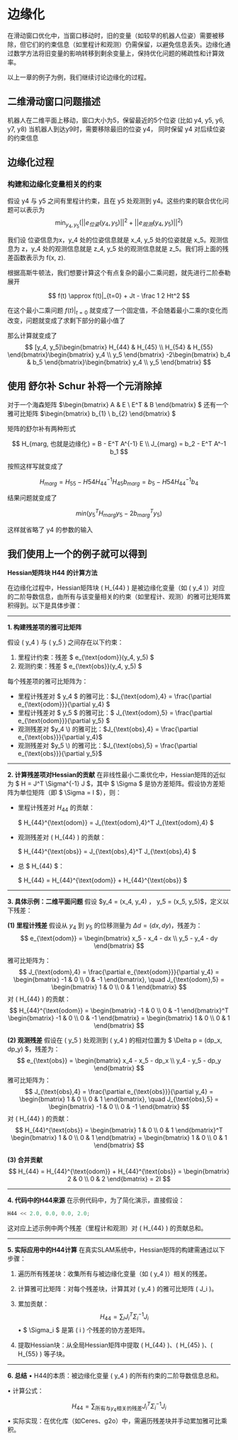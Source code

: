 # 边缘化

在滑动窗口优化中，当窗口移动时，旧的变量（如较早的机器人位姿）需要被移除，但它们的约束信息（如里程计和观测）仍需保留，以避免信息丢失。​​边缘化​​通过数学方法将旧变量的影响转移到剩余变量上，保持优化问题的稀疏性和计算效率。

以上一章的例子为例，我们继续讨论边缘化的过程。

## 二维滑动窗口问题描述

机器人在二维平面上移动，窗口大小为5，保留最近的5个位姿 (比如 y4, y5, y6, y7, y8)
当机器人到达y9时，需要移除最旧的位姿 y4， 同时保留 y4 对后续位姿的约束信息

## 边缘化过程

### 构建和边缘化变量相关的约束

假设 y4 与 y5 之间有里程计约束，且在 y5 处观测到 y4。这些约束的联合优化问题可以表示为
$$
\min_{y_4, y_5}(||e_{位姿}(y_4, y_5)||^2 + ||e_{观测}(y_4, y_5)||^2)
$$

我们设 位姿信息为x，y_4 处的位姿信息就是 x_4, y_5 处的位姿就是 x_5。观测信息为 z，y_4 处的观测信息就是 z_4, y_5 处的观测信息就是 z_5。我们将上面的残差函数表示为 f(x, z).

根据高斯牛顿法，我们想要计算这个有点复杂的最小二乘问题，就先进行二阶泰勒展开

$$
f(t) \approx f(t)|_{t=0} + Jt - \frac 1 2 Ht^2
$$

在这个最小二乘问题 $f(t)|_{t=0}$ 就变成了一个固定值，不会随着最小二乘的t变化而改变，问题就变成了求剩下部分的最小值了

那么计算就变成了 
$$
[y_4, y_5]\begin{bmatrix}
H_{44} & H_{45} \\
H_{54} & H_{55}
\end{bmatrix}\begin{bmatrix}
y_4 \\
y_5
\end{bmatrix} -2\begin{bmatrix}
b_4 & b_5
\end{bmatrix}\begin{bmatrix}
y_4 \\
y_5
\end{bmatrix}
$$

## 使用 舒尔补 Schur 补将一个元消除掉

对于一个海森矩阵 $\begin{bmatrix}
A & E \\
E^T & B
\end{bmatrix}
$ 还有一个 雅可比矩阵 $\begin{bmatrix}
b_{1} \\
b_{2}
\end{bmatrix}
$

矩阵的舒尔补有两种形式

$$
H_{marg, 也就是边缘化} = B - E^T A^{-1} E \\
J_{marg} = b_2 - E^T A^-1 b_1
$$

按照这样写就变成了

$$
H_{marg} = H_{55} - H{54}H_{44}^{-1}H_{45}
b_{marg} = b_5 - H{54}H_{44}^{-1}b_4
$$

结果问题就变成了

$$
min(y_5^TH_{marg}y_5 - 2b_{marg}^Ty_5)
$$

这样就省略了 y4 的参数的输入

## 我们使用上一个的例子就可以得到

**Hessian矩阵块 H44 的计算方法**

在边缘化过程中，Hessian矩阵块 \( H_{44} \) 是被边缘化变量（如 \( y_4 \)）对应的二阶导数信息，由所有与该变量相关的约束（如里程计、观测）的雅可比矩阵累积得到。以下是具体步骤：

---

**1. 构建残差项的雅可比矩阵**

假设 \( y_4 \) 与 \( y_5 \) 之间存在以下约束：

1. 里程计约束：残差 $ e_{\text{odom}}(y_4, y_5) $
2. 观测约束：残差 $ e_{\text{obs}}(y_4, y_5) $

每个残差项的雅可比矩阵为：

+ 里程计残差对 $ y_4 $ 的雅可比：$J_{\text{odom},4} = \frac{\partial e_{\text{odom}}}{\partial y_4} $
+ 里程计残差对 $ y_5 $ 的雅可比：$ J_{\text{odom},5} = \frac{\partial e_{\text{odom}}}{\partial y_5} $
+ 观测残差对 $y_4 \) 的雅可比：$J_{\text{obs},4} = \frac{\partial e_{\text{obs}}}{\partial y_4}$
+ 观测残差对 $y_5 \) 的雅可比：$J_{\text{obs},5} = \frac{\partial e_{\text{obs}}}{\partial y_5}$


---

**2. 计算残差项对Hessian的贡献**
在非线性最小二乘优化中，Hessian矩阵的近似为 $ H = J^T \Sigma^{-1} J $，其中 $ \Sigma $ 是协方差矩阵。假设协方差矩阵为单位矩阵（即 $ \Sigma = I $），则：

+ 里程计残差对 $H_{44}$ 的贡献：

  $
  H_{44}^{\text{odom}} = J_{\text{odom},4}^T J_{\text{odom},4}
  $
+ 观测残差对 \( H_{44} \) 的贡献：

  $
  H_{44}^{\text{obs}} = J_{\text{obs},4}^T J_{\text{obs},4}
  $

+ 总 $ H_{44} $：

  $
  H_{44} = H_{44}^{\text{odom}} + H_{44}^{\text{obs}}
  $

---

**3. 具体示例：二维平面问题**
假设 $y_4 = (x_4, y_4) $，$ y_5 = (x_5, y_5)$，定义以下残差：

**(1) 里程计残差**
假设从 $y_4$ 到 $y_5$ 的位移测量为 $\Delta d = (dx, dy)$，残差为：
$$
e_{\text{odom}} = \begin{bmatrix}
x_5 - x_4 - dx \\
y_5 - y_4 - dy
\end{bmatrix}
$$

雅可比矩阵为：
$$
J_{\text{odom},4} = \frac{\partial e_{\text{odom}}}{\partial y_4} = \begin{bmatrix}
-1 & 0 \\
0 & -1
\end{bmatrix}, \quad
J_{\text{odom},5} = \begin{bmatrix}
1 & 0 \\
0 & 1
\end{bmatrix}
$$
对 \( H_{44} \) 的贡献：
$$
H_{44}^{\text{odom}} = \begin{bmatrix}
-1 & 0 \\
0 & -1
\end{bmatrix}^T \begin{bmatrix}
-1 & 0 \\
0 & -1
\end{bmatrix} = \begin{bmatrix}
1 & 0 \\
0 & 1
\end{bmatrix}
$$

**(2) 观测残差**
假设在 \( y_5 \) 处观测到 \( y_4 \) 的相对位置为 $ \Delta p = (dp_x, dp_y) $，残差为：
$$
e_{\text{obs}} = \begin{bmatrix}
x_4 - x_5 - dp_x \\
y_4 - y_5 - dp_y
\end{bmatrix}
$$
雅可比矩阵为：
$$
J_{\text{obs},4} = \frac{\partial e_{\text{obs}}}{\partial y_4} = \begin{bmatrix}
1 & 0 \\
0 & 1
\end{bmatrix}, \quad
J_{\text{obs},5} = \begin{bmatrix}
-1 & 0 \\
0 & -1
\end{bmatrix}
$$
对 \( H_{44} \) 的贡献：
$$
H_{44}^{\text{obs}} = \begin{bmatrix}
1 & 0 \\
0 & 1
\end{bmatrix}^T \begin{bmatrix}
1 & 0 \\
0 & 1
\end{bmatrix} = \begin{bmatrix}
1 & 0 \\
0 & 1
\end{bmatrix}
$$

**(3) 合并贡献**
$$
H_{44} = H_{44}^{\text{odom}} + H_{44}^{\text{obs}} = \begin{bmatrix}
2 & 0 \\
0 & 2
\end{bmatrix} = 2I
$$

---

**4. 代码中的H44来源**
在示例代码中，为了简化演示，直接假设：
```cpp
H44 << 2.0, 0.0, 0.0, 2.0;
```
这对应上述示例中两个残差（里程计和观测）对 \( H_{44} \) 的贡献总和。

---

**5. 实际应用中的H44计算**
在真实SLAM系统中，Hessian矩阵的构建需通过以下步骤：
1. 遍历所有残差块：收集所有与被边缘化变量（如 \( y_4 \)）相关的残差。
2. 计算雅可比矩阵：对每个残差块，计算其对 \( y_4 \) 的雅可比矩阵 \( J_i \)。
3. 累加贡献：
   $$
   H_{44} = \sum_i J_i^T \Sigma_i^{-1} J_i
   $$
   • $ \Sigma_i $ 是第 \( i \) 个残差的协方差矩阵。

4. 提取Hessian块：从全局Hessian矩阵中提取 \( H_{44} \)、\( H_{45} \)、\( H_{55} \) 等子块。

---

**6. 总结**
• H44的本质：被边缘化变量 \( y_4 \) 的所有约束的二阶导数信息总和。

• 计算公式：

  $$
  H_{44} = \sum_{\text{所有与}y_4\text{相关的残差}} J_i^T \Sigma_i^{-1} J_i
  $$
• 实际实现：在优化库（如Ceres、g2o）中，需遍历残差块并手动累加雅可比乘积。
